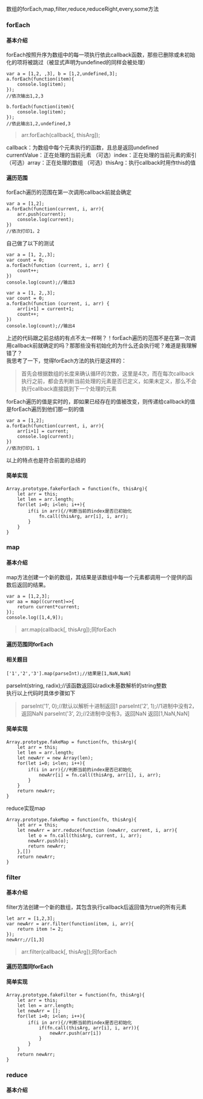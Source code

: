数组的forEach,map,filter,reduce,reduceRight,every,some方法
### forEach
#### 基本介绍
forEach按照升序为数组中的每一项执行依此callback函数，那些已删除或未初始化的项将被跳过（被显式声明为undefined的同样会被处理）
```
var a = [1,2, ,3], b = [1,2,undefined,3];
a.forEach(function(item){
    console.log(item);
});
//依次输出1,2,3

b.forEach(function(item){
    console.log(item);
});
//依此输出1,2,undefined,3
```
> arr.forEach(callback[, thisArg]);   

callback：为数组中每个元素执行的函数，且总是返回undefined   
    currentValue：正在处理的当前元素
    （可选）index：正在处理的当前元素的索引
    （可选）array：正在处理的数组
（可选）thisArg：执行callback时用作this的值
#### 遍历范围
forEach遍历的范围在第一次调用callback前就会确定
```
var a = [1,2];
a.forEach(function(current, i, arr){
    arr.push(current);
    console.log(current);
})
//依次打印1，2
```
自己做了以下的测试
```
var a = [1, 2,,3];
var count = 0;
a.forEach(function (current, i, arr) {
    count++;
})
console.log(count);//输出3

var a = [1, 2,,3];
var count = 0;
a.forEach(function (current, i, arr) {
    arr[i+1] = current+1;
    count++;
})
console.log(count);//输出4
```
上述的代码跟之前总结的有点不太一样啊？！forEach遍历的范围不是在第一次调用callback前就确定的吗？那那些没有初始化的为什么还会执行呢？难道是我理解错了？   
我思考了一下，觉得forEach方法的执行是这样的：
> 首先会根据数组的长度来确认循环的次数，这里是4次，而在每次callback执行之前，都会去判断当前处理的元素是否已定义，如果未定义，那么不会执行callback直接跳到下一个处理的元素

forEach遍历的值是实时的，即如果已经存在的值被改变，则传递给callback的值是forEach遍历到他们那一刻的值
```
var a = [1,2];
a.forEach(function(current, i, arr){
    arr[i+1] = current;
    console.log(current);
})
//依次打印1，1
```
以上的特点也是符合前面的总结的
#### 简单实现
```
Array.prototype.fakeForEach = function(fn, thisArg){
    let arr = this;
    let len = arr.length;
    for(let i=0; i<len; i++){
        if(i in arr){//判断当前的index是否已初始化
            fn.call(thisArg, arr[i], i, arr);
        }
    }
}
```

### map
#### 基本介绍
map方法创建一个新的数组，其结果是该数组中每一个元素都调用一个提供的函数后返回的结果。
```
var a = [1,2,3];
var aa = map((current)=>{
    return current*current;
});
console.log([1,4,9]);
```
> arr.map(callback[, thisArg]);同forEach   

#### 遍历范围同forEach
#### 相关题目
```
['1','2','3'].map(parseInt);//结果是[1,NaN,NaN]   
```
parseInt(string, radix);//该函数返回以radix未基数解析的string整数   
执行以上代码时具体步骤如下
> parseInt('1', 0);//默认以解析十进制返回1
> parseInt('2', 1);//1进制中没有2，返回NaN
> parseInt('3', 2);//2进制中没有3，返回NaN
> 返回[1,NaN,NaN]

#### 简单实现
```
Array.prototype.fakeMap = function(fn, thisArg){
    let arr = this;
    let len = arr.length;
    let newArr = new Array(len);
    for(let i=0; i<len; i++){
        if(i in arr){//判断当前的index是否已初始化
            newArr[i] = fn.call(thisArg, arr[i], i, arr);
        }
    }
    return newArr;
}
```
reduce实现map
```
Array.prototype.fakeMap = function(fn, thisArg){
    let arr = this;
    let newArr = arr.reduce(function (newArr, current, i, arr){
        let o = fn.call(thisArg, current, i, arr);
        newArr.push(o);
        return newArr;
    },[])
    return newArr;
}
```

### filter
#### 基本介绍
filter方法创建一个新的数组，其包含执行callback后返回值为true的所有元素
```
let arr = [1,2,3];
var newArr = arr.filter(function(item, i, arr){
    return item != 2;
});
newArr;//[1,3]
```
> arr.filter(callback[, thisArg]);同forEach   

#### 遍历范围同forEach
#### 简单实现
```
Array.prototype.fakeFilter = function(fn, thisArg){
    let arr = this;
    let len = arr.length;
    let newArr = [];
    for(let i=0; i<len; i++){
        if(i in arr){//判断当前的index是否已初始化
            if(fn.call(thisArg, arr[i], i, arr)){
                newArr.push(arr[i])
            }
        }
    }
    return newArr;
}
```
### reduce
#### 基本介绍